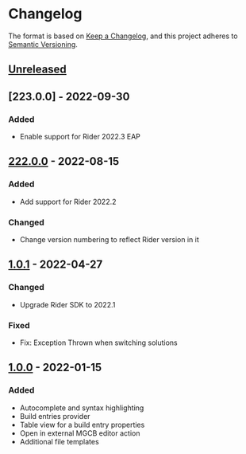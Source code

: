 # Changelog

The format is based on [Keep a Changelog](https://keepachangelog.com/en/1.0.0/),
and this project adheres to [Semantic Versioning](https://semver.org/spec/v2.0.0.html).

## [Unreleased]

## [223.0.0] - 2022-09-30
### Added
- Enable support for Rider 2022.3 EAP

## [222.0.0] - 2022-08-15
### Added
- Add support for Rider 2022.2
### Changed
- Change version numbering to reflect Rider version in it

## [1.0.1] - 2022-04-27
### Changed
- Upgrade Rider SDK to 2022.1
### Fixed
- Fix: Exception Thrown when switching solutions

## [1.0.0] - 2022-01-15
### Added
- Autocomplete and syntax highlighting
- Build entries provider
- Table view for a build entry properties
- Open in external MGCB editor action
- Additional file templates

[Unreleased]: https://github.com/seclerp/rider-monogame/compare/v222.0.0...HEAD
[222.0.0]: https://github.com/seclerp/rider-monogame/compare/v1.0.1...v222.0.0
[1.0.1]: https://github.com/seclerp/rider-monogame/compare/v1.0.0...v1.0.1
[1.0.0]: https://github.com/seclerp/rider-monogame/releases/tag/v1.0.0